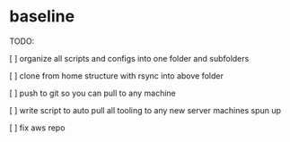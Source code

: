 # baseline

TODO:

[ ] organize all scripts and configs into one folder and subfolders

[ ] clone from home structure with rsync into above folder

[ ] push to git so you can pull to any machine

[ ] write script to auto pull all tooling to any new server machines spun up

[ ] fix aws repo
